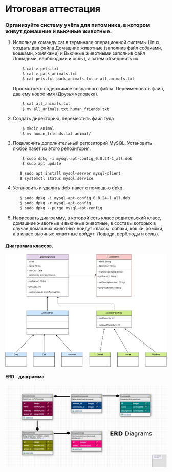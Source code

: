 # Итоговая аттестация

### Организуйте систему учёта для питомника, в котором живут домашние и вьючные животные.

1. Используя команду cat в терминале операционной системы Linux, создать два файла 
    Домашние животные (заполнив файл собаками, кошками, хомяками) и Вьючные животными
    заполнив файл Лошадьми, верблюдами и ослы), а затем объединить их. 
    ```shell
        $ cat > pets.txt
        $ cat > pack_animals.txt
        $ cat pets.txt pack_animals.txt > all_animals.txt
    ```
    Просмотреть содержимое созданного файла. Переименовать файл, дав ему новое имя (Друзья человека).
    ```shell
        $ cat all_animals.txt
        $ mv all_animals.txt human_friends.txt
    ```

2. Создать директорию, переместить файл туда
    ```shell
        $ mkdir animal
        $ mv human_friends.txt animal/
    ```

3. Подключить дополнительный репозиторий MySQL. Установить любой пакет
   из этого репозитория.
    ```shell
        $ sudo dpkg -i mysql-apt-config_0.8.24-1_all.deb
        $ sudo apt update 
    ```
   ```shell
      $ sudo apt install mysql-server mysql-client
      $ systemctl status mysql.service
   ```

4. Установить и удалить deb-пакет с помощью dpkg.

   ```shell
      $ sudo dpkg -i mysql-apt-config_0.8.24-1_all.deb
      $ sudo dpkg -r mysql-apt-config
      $ sudo dpkg --purge mysql-apt-config
   ```
   
5. Нарисовать диаграмму, в которой есть класс родительский класс, домашние 
животные и вьючные животные, в составы которых в случае домашних
животных войдут классы: собаки, кошки, хомяки, 
а в класс вьючные животные войдут: Лошади, верблюды и ослы).
#### Диаграмма классов.   

![diagrammaClass.jpg](img/diagrammaClass.jpg)
   
#### ERD - диаграмма

![ErdDiagramma.jpg](img/ErdDiagramma.jpg)
